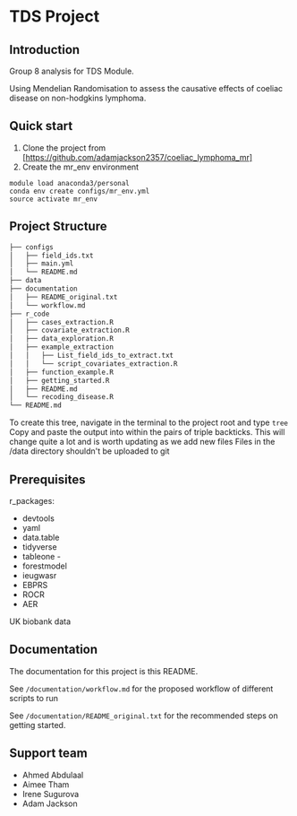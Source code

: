# TDS Project

## Introduction

Group 8 analysis for TDS Module.

Using Mendelian Randomisation to assess the causative effects of coeliac disease on
non-hodgkins lymphoma.

## Quick start

1. Clone the project from [https://github.com/adamjackson2357/coeliac_lymphoma_mr]
2. Create the mr_env environment
```
module load anaconda3/personal
conda env create configs/mr_env.yml
source activate mr_env
```

## Project Structure

```bash
├── configs
│   ├── field_ids.txt
│   ├── main.yml
│   └── README.md
├── data
├── documentation
│   ├── README_original.txt
│   └── workflow.md
├── r_code
│   ├── cases_extraction.R
│   ├── covariate_extraction.R
│   ├── data_exploration.R
│   ├── example_extraction
│   │   ├── List_field_ids_to_extract.txt
│   │   └── script_covariates_extraction.R
│   ├── function_example.R
│   ├── getting_started.R
│   ├── README.md
│   └── recoding_disease.R
└── README.md
```

To create this tree, navigate in the terminal to the project root and type `tree`
Copy and paste the output into within the pairs of triple backticks.
This will change quite a lot and is worth updating as we add new files
Files in the /data directory shouldn't be uploaded to git

## Prerequisites

r_packages:
- devtools
- yaml
- data.table
- tidyverse
- tableone -
- forestmodel
- ieugwasr
- EBPRS
- ROCR
- AER

UK biobank data

## Documentation

The documentation for this project is this README.

See `/documentation/workflow.md` for the proposed workflow of different scripts to run

See `/documentation/README_original.txt` for the recommended steps on getting started.

## Support team

- Ahmed Abdulaal
- Aimee Tham
- Irene Sugurova
- Adam Jackson
